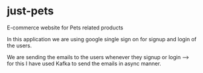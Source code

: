 # just-pets
E-commerce website for Pets related products 

In this application we are using google single sign on for signup and login of the users.

We are sending the emails to the users whenever they signup or login --> for this I have used Kafka to 
send the emails in async manner.
